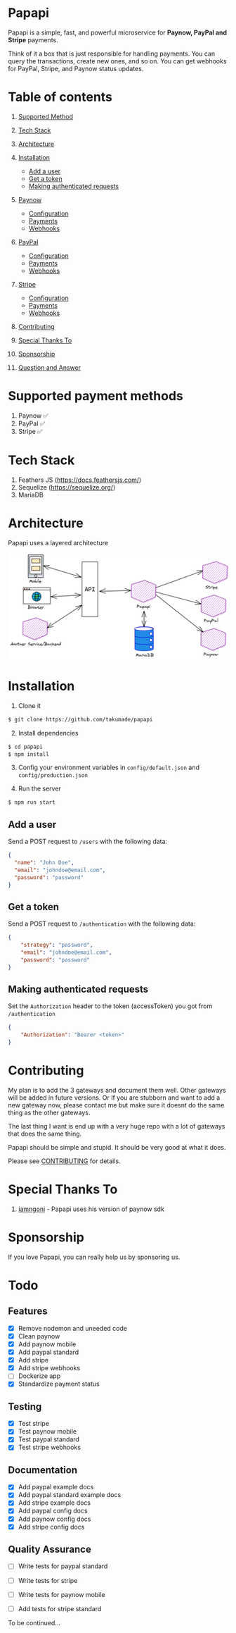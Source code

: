 # Papapi

Papapi is a simple, fast, and powerful microservice for **Paynow, PayPal and Stripe** payments.

Think of it a box that is just responsible for handling payments. You can query the transactions, create new ones, and so on. You can get webhooks for PayPal, Stripe, and Paynow status updates.


# Table of contents
1. [Supported Method](#supported-payment-methods)
2. [Tech Stack](#tech-stack)
3. [Architecture](#architecture)

4. [Installation](#installation)
    - [Add a user](#add-a-user)
    - [Get a token](#get-a-token)
    - [Making authenticated requests](#making-authenticated-requests)
5. [Paynow](#)
    - [Configuration](https://github.com/takumade/papapi/blob/main/docs/paynow/CONFIG.md)
    - [Payments](https://github.com/takumade/papapi/blob/main/docs/paynow/PAYMENTS.md)
    - [Webhooks](https://github.com/takumade/papapi/blob/main/docs/paynow/WEBHOOKS.md)
6. [PayPal](#)
    - [Configuration](https://github.com/takumade/papapi/blob/main/docs/paypal/CONFIG.md)
    - [Payments](https://github.com/takumade/papapi/blob/main/docs/paypal/PAYMENTS.md)
    - [Webhooks](https://github.com/takumade/papapi/blob/main/docs/paypal/WEBHOOKS.md)
7. [Stripe](#)
    - [Configuration](https://github.com/takumade/papapi/blob/main/docs/stripe/CONFIG.md)
    - [Payments](https://github.com/takumade/papapi/blob/main/docs/stripe/PAYMENTS.md)
    - [Webhooks](https://github.com/takumade/papapi/blob/main/docs/stripe/WEBHOOKS.md)
7. [Contributing](#contributing)
8. [Special Thanks To](#special-thanks-to)
9. [Sponsorship](#sponsorship)
10. [Question and Answer](#question-and-answer)
   



# Supported payment methods
1. Paynow ✅
2. PayPal ✅
3. Stripe ✅

# Tech Stack
1. Feathers JS (https://docs.feathersjs.com/)
2. Sequelize (https://sequelize.org/)
3. MariaDB

# Architecture
Papapi uses a layered architecture

![Papapi Architecture](readme-images/papapi.png)


# Installation

1. Clone it

```bash
$ git clone https://github.com/takumade/papapi
```

2. Install dependencies

```bash
$ cd papapi
$ npm install
```

3. Config your environment variables in `config/default.json` and `config/production.json`

4. Run the server

```bash
$ npm run start
```

## Add a user

Send a POST request to `/users` with the following data:

```json
{
  "name": "John Doe",
  "email": "johndoe@email.com",
  "password": "password"
}
```

## Get a token

Send a POST request to `/authentication` with the following data:
    
```json
{
    "strategy": "password",
    "email": "johndoe@email.com",
    "password": "password"
}
```

## Making authenticated requests

Set the `Authorization` header to the token (accessToken) you got from `/authentication`

```json
{
    "Authorization": "Bearer <token>"
}
```




# Contributing
My plan is to add the 3 gateways and document them well. Other gateways will be added in future versions. Or If you are stubborn and want to add a new gateway now, please contact me but make sure it doesnt do the same thing as the other gateways.

The last thing I want is end up with a very huge repo with a lot of gateways that does the same thing.

Papapi should be simple and stupid. It should be very good at what it does.

Please see [CONTRIBUTING](CONTRIBUTING.md) for details.


# Special Thanks To
1. [iamngoni](https://github.com/iamngoni) - Papapi uses his version of paynow sdk

# Sponsorship
If you love Papapi, you can really help us by sponsoring us.


# Todo

## Features
- [x] Remove nodemon and uneeded code
- [x] Clean paynow
- [x] Add paynow mobile
- [x] Add paypal standard
- [x] Add stripe
- [x] Add stripe webhooks
- [ ] Dockerize app
- [x] Standardize payment status

## Testing
- [x] Test stripe
- [x] Test paynow mobile
- [x] Test paypal standard
- [x] Test stripe webhooks

## Documentation
- [x] Add paypal example docs
- [x] Add paypal standard example docs
- [x] Add stripe example docs
- [x] Add paypal config docs
- [x] Add paynow config docs
- [x] Add stripe config docs

## Quality Assurance
- [ ] Write tests for paypal standard
- [ ] Write tests for stripe
- [ ] Write tests for paynow mobile
- [ ] Add tests for stripe standard
 

To be continued...